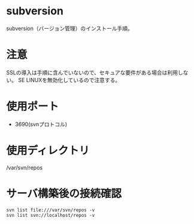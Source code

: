 # subversion
subversion（バージョン管理）のインストール手順。

# 注意
SSLの導入は手順に含んでいないので、セキュアな要件がある場合は利用しない。
SE LINUXを無効化しているので注意する。


# 使用ポート

- 3690(svnプロトコル)

# 使用ディレクトリ
/var/svn/repos

# サーバ構築後の接続確認
```
svn list file:///var/svn/repos -v
svn list svn://localhost/repos -v
```

